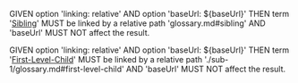 GIVEN option 'linking: relative'
AND option 'baseUrl: ${baseUrl}'
THEN term '[Sibling][1]' MUST be linked by a relative path 'glossary.md#sibling'
AND 'baseUrl' MUST NOT affect the result.

GIVEN option 'linking: relative'
AND option 'baseUrl: ${baseUrl}'
THEN term '[First-Level-Child][2]' MUST be linked by a relative path './sub-1/glossary.md#first-level-child'
AND 'baseUrl' MUST NOT affect the result.

[1]: ./glossary.md#sibling "must be referred to in './document.md' with 'glossary.md#sibling'"

[2]: ./sub-1/glossary.md#first-level-child "must be referred to in '../document.md' with './sub-1/glossary.md#first-level-child'"

